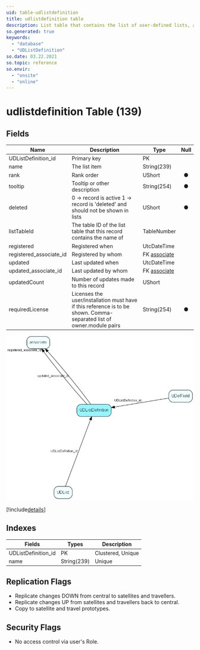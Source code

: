 ```yaml
---
uid: table-udlistdefinition
title: udlistdefinition table
description: List table that contains the list of user-defined lists, as well as system-defined lists. The list items are stored in the UDList table. 
so.generated: true
keywords:
  - "database"
  - "UDListDefinition"
so.date: 03.22.2021
so.topic: reference
so.envir:
  - "onsite"
  - "online"
---
```


# udlistdefinition Table (139)

## Fields

| Name | Description | Type | Null |
|------|-------------|------|:----:|
|UDListDefinition\_id|Primary key|PK| |
|name|The list item|String(239)| |
|rank|Rank order|UShort|&#x25CF;|
|tooltip|Tooltip or other description|String(254)|&#x25CF;|
|deleted|0 -&gt; record is active 1 -&gt; record is &apos;deleted&apos; and should not be shown in lists|UShort|&#x25CF;|
|listTableId|The table ID of the list table that this record contains the name of|TableNumber| |
|registered|Registered when|UtcDateTime| |
|registered\_associate\_id|Registered by whom|FK [associate](associate.md)| |
|updated|Last updated when|UtcDateTime| |
|updated\_associate\_id|Last updated by whom|FK [associate](associate.md)| |
|updatedCount|Number of updates made to this record|UShort| |
|requiredLicense|Licenses the user/installation must have if this reference is to be shown. Comma-separated list of owner.module pairs|String(254)|&#x25CF;|


![UDListDefinition table relationship diagram](./media/UDListDefinition.png)

[!include[details](./includes/UDListDefinition.md)]

## Indexes

| Fields | Types | Description |
|--------|-------|-------------|
|UDListDefinition\_id |PK |Clustered, Unique |
|name |String(239) |Unique |

## Replication Flags

* Replicate changes DOWN from central to satellites and travellers.
* Replicate changes UP from satellites and travellers back to central.
* Copy to satellite and travel prototypes.

## Security Flags

* No access control via user's Role.

